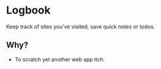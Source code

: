 # Logbook

Keep track of sites you've visited, save quick notes or todos.

## Why?

- To scratch yet another web app itch.
